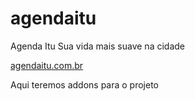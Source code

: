# agendaitu
Agenda Itu
Sua vida mais suave na cidade

[agendaitu.com.br](https://agendaitu.com.br)

Aqui teremos addons para o projeto

